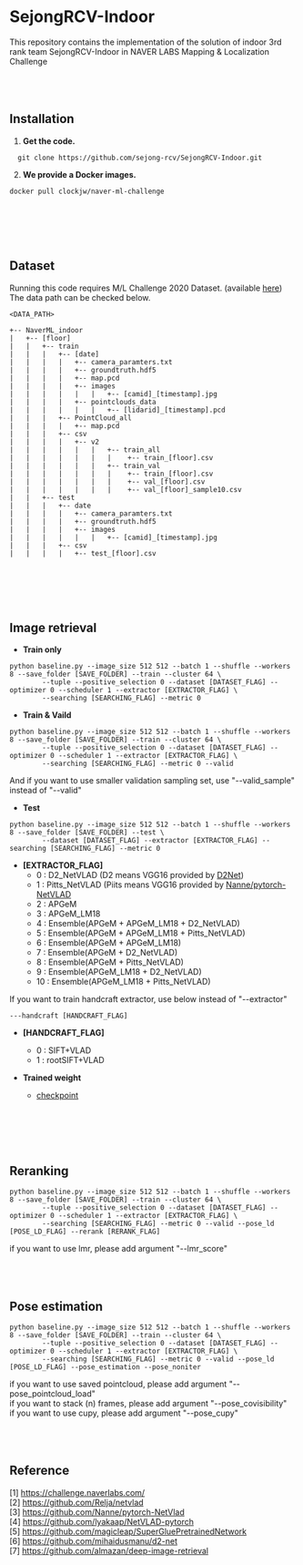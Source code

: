 # SejongRCV-Indoor

This repository contains the implementation of the solution of indoor 3rd rank team SejongRCV-Indoor in NAVER LABS Mapping & Localization Challenge 
<br/><br/><br/><br/>


## Installation

1. **Get the code.** 
```
  git clone https://github.com/sejong-rcv/SejongRCV-Indoor.git
```

2. **We provide a Docker images.**

```
docker pull clockjw/naver-ml-challenge
```
<br/><br/><br/><br/>


## Dataset  
  
Running this code requires M/L Challenge 2020 Dataset. (available [here](https://challenge.naverlabs.com/))  
The data path can be checked below.

``` 
<DATA_PATH>

+-- NaverML_indoor
|   +-- [floor]
|   |   +-- train
|   |   |   +-- [date]
|   |   |   |   +-- camera_paramters.txt
|   |   |   |   +-- groundtruth.hdf5
|   |   |   |   +-- map.pcd
|   |   |   |   +-- images
|   |   |   |   |   |   +-- [camid]_[timestamp].jpg
|   |   |   |   +-- pointclouds_data
|   |   |   |   |   |   +-- [lidarid]_[timestamp].pcd
|   |   |   +-- PointCloud_all
|   |   |   |   +-- map.pcd
|   |   |   +-- csv
|   |   |   |   +-- v2
|   |   |   |   |   |   +-- train_all
|   |   |   |   |   |   |    +-- train_[floor].csv 
|   |   |   |   |   |   +-- train_val
|   |   |   |   |   |   |    +-- train_[floor].csv 
|   |   |   |   |   |   |    +-- val_[floor].csv 
|   |   |   |   |   |   |    +-- val_[floor]_sample10.csv 
|   |   +-- test
|   |   |   +-- date
|   |   |   |   +-- camera_paramters.txt
|   |   |   |   +-- groundtruth.hdf5
|   |   |   |   +-- images
|   |   |   |   |   |   +-- [camid]_[timestamp].jpg
|   |   |   +-- csv
|   |   |   |   +-- test_[floor].csv
```
<br/><br/><br/><br/>

## Image retrieval
- **Train only**
```
python baseline.py --image_size 512 512 --batch 1 --shuffle --workers 8 --save_folder [SAVE_FOLDER] --train --cluster 64 \
        --tuple --positive_selection 0 --dataset [DATASET_FLAG] --optimizer 0 --scheduler 1 --extractor [EXTRACTOR_FLAG] \
        --searching [SEARCHING_FLAG] --metric 0
```

- **Train & Vaild**
```
python baseline.py --image_size 512 512 --batch 1 --shuffle --workers 8 --save_folder [SAVE_FOLDER] --train --cluster 64 \
        --tuple --positive_selection 0 --dataset [DATASET_FLAG] --optimizer 0 --scheduler 1 --extractor [EXTRACTOR_FLAG] \
        --searching [SEARCHING_FLAG] --metric 0 --valid
```
 
And if you want to use smaller validation sampling set, use "--valid_sample" instead of "--valid"


- **Test**
```
python baseline.py --image_size 512 512 --batch 1 --shuffle --workers 8 --save_folder [SAVE_FOLDER] --test \
        --dataset [DATASET_FLAG] --extractor [EXTRACTOR_FLAG] --searching [SEARCHING_FLAG] --metric 0
```

- **[EXTRACTOR_FLAG]**
  - 0 : D2_NetVLAD (D2 means VGG16 provided by [D2Net](https://github.com/mihaidusmanu/d2-net))
  - 1 : Pitts_NetVLAD (Piits means VGG16 provided by [Nanne/pytorch-NetVLAD](https://github.com/Nanne/pytorch-NetVlad)
  - 2 : APGeM
  - 3 : APGeM_LM18
  - 4 : Ensemble(APGeM + APGeM_LM18 + D2_NetVLAD)
  - 5 : Ensemble(APGeM + APGeM_LM18 + Pitts_NetVLAD)  
  - 6 : Ensemble(APGeM + APGeM_LM18)  
  - 7 : Ensemble(APGeM + D2_NetVLAD)  
  - 8 : Ensemble(APGeM + Pitts_NetVLAD)  
  - 9 : Ensemble(APGeM_LM18 + D2_NetVLAD)  
  - 10 : Ensemble(APGeM_LM18 + Pitts_NetVLAD)  

If you want to train handcraft extractor, use below instead of "--extractor"

```
---handcraft [HANDCRAFT_FLAG]
```

- **[HANDCRAFT_FLAG]**
  - 0 : SIFT+VLAD
  - 1 : rootSIFT+VLAD


- **Trained weight**
  - [checkpoint](https://drive.google.com/file/d/1q7uvGpmsJevyG99uvG_8on91jUDKBWvr/view?usp=sharing)



<br/><br/><br/><br/>

## Reranking

```
python baseline.py --image_size 512 512 --batch 1 --shuffle --workers 8 --save_folder [SAVE_FOLDER] --train --cluster 64 \
        --tuple --positive_selection 0 --dataset [DATASET_FLAG] --optimizer 0 --scheduler 1 --extractor [EXTRACTOR_FLAG] \
        --searching [SEARCHING_FLAG] --metric 0 --valid --pose_ld [POSE_LD_FLAG] --rerank [RERANK_FLAG]
```

if you want to use lmr, please add argument "--lmr_score"
<br/><br/><br/><br/>


## Pose estimation

```
python baseline.py --image_size 512 512 --batch 1 --shuffle --workers 8 --save_folder [SAVE_FOLDER] --train --cluster 64 \
        --tuple --positive_selection 0 --dataset [DATASET_FLAG] --optimizer 0 --scheduler 1 --extractor [EXTRACTOR_FLAG] \
        --searching [SEARCHING_FLAG] --metric 0 --valid --pose_ld [POSE_LD_FLAG] --pose_estimation --pose_noniter
```
if you want to use saved pointcloud, please add argument "--pose_pointcloud_load"  
if you want to stack (n) frames, please add argument "--pose_covisibility"  
if you want to use cupy, please add argument "--pose_cupy"
<br/><br/><br/><br/>


## Reference
[1] https://challenge.naverlabs.com/  
[2] https://github.com/Relja/netvlad  
[3] https://github.com/Nanne/pytorch-NetVlad  
[4] https://github.com/lyakaap/NetVLAD-pytorch  
[5] https://github.com/magicleap/SuperGluePretrainedNetwork  
[6] https://github.com/mihaidusmanu/d2-net  
[7] https://github.com/almazan/deep-image-retrieval  
 
